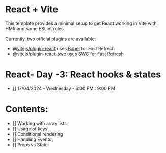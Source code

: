 # React + Vite

This template provides a minimal setup to get React working in Vite with HMR and some ESLint rules.

Currently, two official plugins are available:

- [@vitejs/plugin-react](https://github.com/vitejs/vite-plugin-react/blob/main/packages/plugin-react/README.md) uses [Babel](https://babeljs.io/) for Fast Refresh
- [@vitejs/plugin-react-swc](https://github.com/vitejs/vite-plugin-react-swc) uses [SWC](https://swc.rs/) for Fast Refresh


# React- Day -3: React hooks & states
- [] 17/04/2024 - Wednesday - 6:00 PM : 9:00 PM
 # Contents:
- [] Working with array lists
- [] Usage of keys
- [] Conditional rendering
- [] Handling Events
- [] Props vs State